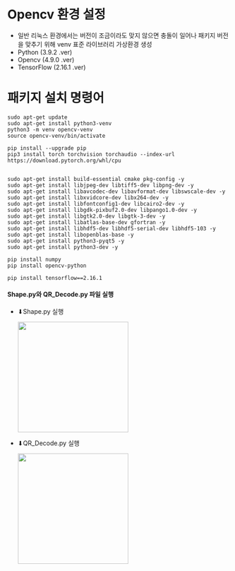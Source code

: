 # Opencv 환경 설정

- 일반 리눅스 환경에서는 버전이 조금이라도 맞지 않으면 충돌이 일어나 패키지 버전을 맞추기 위해 venv 표준 라이브러리 가상환경 생성
- Python (3.9.2 .ver)
- Opencv (4.9.0 .ver)
- TensorFlow (2.16.1 .ver)

# 패키지 설치 명령어

```
sudo apt-get update
sudo apt-get install python3-venv
python3 -m venv opencv-venv
source opencv-venv/bin/activate

pip install --upgrade pip
pip3 install torch torchvision torchaudio --index-url https://download.pytorch.org/whl/cpu


sudo apt-get install build-essential cmake pkg-config -y
sudo apt-get install libjpeg-dev libtiff5-dev libpng-dev -y
sudo apt-get install libavcodec-dev libavformat-dev libswscale-dev -y
sudo apt-get install libxvidcore-dev libx264-dev -y
sudo apt-get install libfontconfig1-dev libcairo2-dev -y
sudo apt-get install libgdk-pixbuf2.0-dev libpango1.0-dev -y
sudo apt-get install libgtk2.0-dev libgtk-3-dev -y
sudo apt-get install libatlas-base-dev gfortran -y
sudo apt-get install libhdf5-dev libhdf5-serial-dev libhdf5-103 -y
sudo apt-get install libopenblas-base -y
sudo apt-get install python3-pyqt5 -y
sudo apt-get install python3-dev -y

pip install numpy
pip install opencv-python

pip install tensorflow==2.16.1
```
#### Shape.py와 QR_Decode.py 파일 실행

- ⬇Shape.py 실행

  <img src="https://github.com/jjang-yu/Smart_Factory/assets/160578079/b10f6338-8e8f-44dc-871e-ea057844151b" wedht="250" height="250"/>

- ⬇QR_Decode.py 실행

  <img src="https://github.com/jjang-yu/Smart_Factory/assets/160578079/b49490b0-4165-40ad-8f54-ff5ce42ed103" wedht="250" height="250"/>

